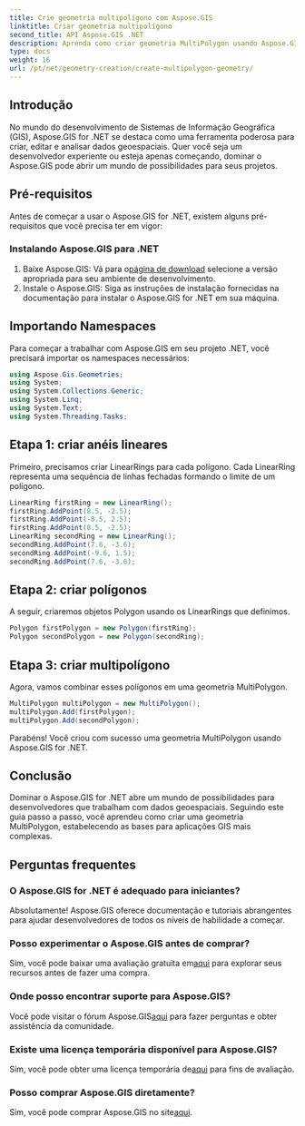 ```yaml
---
title: Crie geometria multipolígono com Aspose.GIS
linktitle: Criar geometria multipolígono
second_title: API Aspose.GIS .NET
description: Aprenda como criar geometria MultiPolygon usando Aspose.GIS for .NET. Guia passo a passo para iniciantes. Teste gratuito disponível.
type: docs
weight: 16
url: /pt/net/geometry-creation/create-multipolygon-geometry/
---
```

## Introdução
No mundo do desenvolvimento de Sistemas de Informação Geográfica (GIS), Aspose.GIS for .NET se destaca como uma ferramenta poderosa para criar, editar e analisar dados geoespaciais. Quer você seja um desenvolvedor experiente ou esteja apenas começando, dominar o Aspose.GIS pode abrir um mundo de possibilidades para seus projetos.
## Pré-requisitos
Antes de começar a usar o Aspose.GIS for .NET, existem alguns pré-requisitos que você precisa ter em vigor:
### Instalando Aspose.GIS para .NET
1.  Baixe Aspose.GIS: Vá para o[página de download](https://releases.aspose.com/gis/net/) selecione a versão apropriada para seu ambiente de desenvolvimento.
2. Instale o Aspose.GIS: Siga as instruções de instalação fornecidas na documentação para instalar o Aspose.GIS for .NET em sua máquina.

## Importando Namespaces
Para começar a trabalhar com Aspose.GIS em seu projeto .NET, você precisará importar os namespaces necessários:
```csharp
using Aspose.Gis.Geometries;
using System;
using System.Collections.Generic;
using System.Linq;
using System.Text;
using System.Threading.Tasks;
```

## Etapa 1: criar anéis lineares
Primeiro, precisamos criar LinearRings para cada polígono. Cada LinearRing representa uma sequência de linhas fechadas formando o limite de um polígono.
```csharp
LinearRing firstRing = new LinearRing();
firstRing.AddPoint(8.5, -2.5);
firstRing.AddPoint(-8.5, 2.5);
firstRing.AddPoint(8.5, -2.5);
LinearRing secondRing = new LinearRing();
secondRing.AddPoint(7.6, -3.6);
secondRing.AddPoint(-9.6, 1.5);
secondRing.AddPoint(7.6, -3.6);
```
## Etapa 2: criar polígonos
A seguir, criaremos objetos Polygon usando os LinearRings que definimos.
```csharp
Polygon firstPolygon = new Polygon(firstRing);
Polygon secondPolygon = new Polygon(secondRing);
```
## Etapa 3: criar multipolígono
Agora, vamos combinar esses polígonos em uma geometria MultiPolygon.
```csharp
MultiPolygon multiPolygon = new MultiPolygon();
multiPolygon.Add(firstPolygon);
multiPolygon.Add(secondPolygon);
```
Parabéns! Você criou com sucesso uma geometria MultiPolygon usando Aspose.GIS for .NET.

## Conclusão
Dominar o Aspose.GIS for .NET abre um mundo de possibilidades para desenvolvedores que trabalham com dados geoespaciais. Seguindo este guia passo a passo, você aprendeu como criar uma geometria MultiPolygon, estabelecendo as bases para aplicações GIS mais complexas.
## Perguntas frequentes
### O Aspose.GIS for .NET é adequado para iniciantes?
Absolutamente! Aspose.GIS oferece documentação e tutoriais abrangentes para ajudar desenvolvedores de todos os níveis de habilidade a começar.
### Posso experimentar o Aspose.GIS antes de comprar?
 Sim, você pode baixar uma avaliação gratuita em[aqui](https://releases.aspose.com/) para explorar seus recursos antes de fazer uma compra.
### Onde posso encontrar suporte para Aspose.GIS?
 Você pode visitar o fórum Aspose.GIS[aqui](https://forum.aspose.com/c/gis/33) para fazer perguntas e obter assistência da comunidade.
### Existe uma licença temporária disponível para Aspose.GIS?
 Sim, você pode obter uma licença temporária de[aqui](https://purchase.aspose.com/temporary-license/) para fins de avaliação.
### Posso comprar Aspose.GIS diretamente?
 Sim, você pode comprar Aspose.GIS no site[aqui](https://purchase.aspose.com/buy).